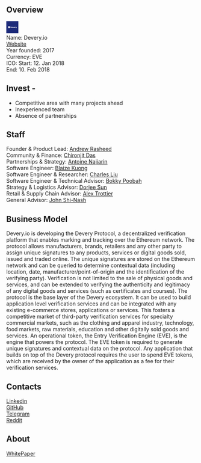 ## Overview
![logo](../projects/logo/devery_io.png)  
Name: Devery.io  
[Website](https://devery.io/)  
Year founded: 2017  
Currency: EVE  
ICO: Start: 12. Jan 2018  
End: 10. Feb 2018
## Invest -
- Competitive area with many projects ahead     
- Inexperienced team       
- Absence of partnerships   
## Staff
Founder & Product Lead: [Andrew Rasheed](../people/andrew_rasheed.md)  
Community & Finance: [Chironjit Das](../people/chironjit_das.md)  
Partnerships & Strategy: [Antoine Najjarin](../people/antoine_najjarin.md)  
Software Engineer: [Blaize Kuong](../people/blaize_kuong.md)  
Software Engineer & Researcher: [Charles Liu](../people/charles_liu.md)  
Software Engineer & Technical Advisor: [Bokky Poobah](../people/bokky_poobah.md)  
Strategy & Logistics Advisor: [Dorjee Sun](../people/dorjee_sun.md)  
Retail & Supply Chain Advisor: [Alex Trottier](../people/alex_trottier.md)  
General Advisor: [John Shi-Nash](../people/john_shi-nash.md)
## Business Model
Devery.io is developing the Devery Protocol, a decentralized verification platform that enables marking
and tracking over the Ethereum network. The protocol allows manufacturers, brands, retailers and any
other party to assign unique signatures to any products, services or digital goods sold, issued and traded
online. The unique signatures are stored on the Ethereum network and can be queried to determine
contextual data (including location, date, manufacturer/point-of-origin and the identification of the
verifying party). Verification is not limited to the sale of physical goods and services, and can be
extended to verifying the authenticity and legitimacy of any digital goods and services (such as
certificates and courses).
The protocol is the base layer of the Devery ecosystem. It can be used to build application level
verification services and can be integrated with any existing e-commerce stores, applications or services.
This fosters a competitive market of third-party verification services for specialty commercial markets,
such as the clothing and apparel industry, technology, food markets, raw materials, education and other
digitally sold goods and services.
An operational token, the Entry Verification Engine (EVE), is the engine that powers the protocol. The
EVE token is required to generate unique signatures and contextual data on the protocol. Any
application that builds on top of the Devery protocol requires the user to spend EVE tokens, which are
received by the owner of the application as a fee for their verification services.
## Contacts    
[Linkedin](https://www.linkedin.com/company/18282115/)      
[GitHub](https://github.com/devery)  
[Telegram](https://t.me/deverychat)  
[Reddit](https://www.reddit.com/r/deveryofficial/)
## About  
[WhitePaper](https://devery.io/whitepaper/Devery_Whitepaper_rev5.pdf)  
